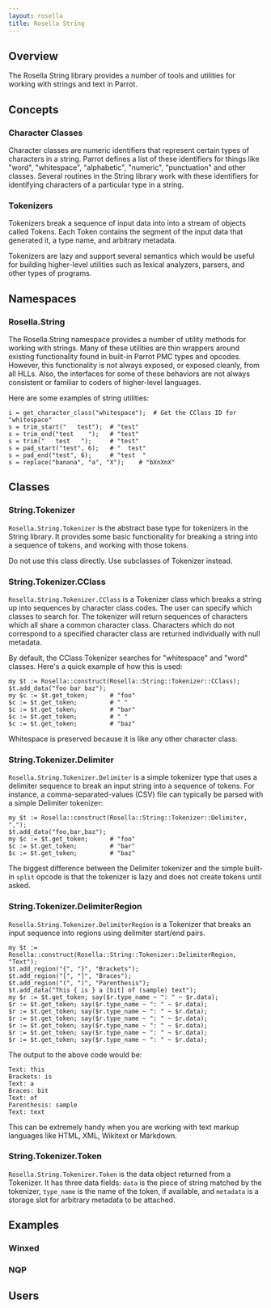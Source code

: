 ```yaml
---
layout: rosella
title: Rosella String
---
```


## Overview

The Rosella String library provides a number of tools and utilities for
working with strings and text in Parrot.

## Concepts

### Character Classes

Character classes are numeric identifiers that represent certain types of
characters in a string. Parrot defines a list of these identifiers for things
like "word", "whitespace", "alphabetic", "numeric", "punctuation" and other
classes. Several routines in the String library work with these identifiers
for identifying characters of a particular type in a string.

### Tokenizers

Tokenizers break a sequence of input data into into a stream of objects called
Tokens. Each Token contains the segment of the input data that generated it,
a type name, and arbitrary metadata.

Tokenizers are lazy and support several semantics which would be useful for
building higher-level utilities such as lexical analyzers, parsers, and other
types of programs.

## Namespaces

### Rosella.String

The Rosella.String namespace provides a number of utility methods for working
with strings. Many of these utilities are thin wrappers around existing
functionality found in built-in Parrot PMC types and opcodes. However, this
functionality is not always exposed, or exposed cleanly, from all HLLs. Also,
the interfaces for some of these behaviors are not always consistent or
familiar to coders of higher-level languages.

Here are some examples of string utilities:

    i = get_character_class("whitespace");  # Get the CClass ID for "whitespace"
    s = trim_start("   test");  # "test"
    s = trim_end("test    ");   # "test"
    s = trim("   test   ");     # "test"
    s = pad_start("test", 6);   # "  test"
    s = pad_end("test", 6);     # "test  "
    s = replace("banana", "a", "X");    # "bXnXnX"

## Classes

### String.Tokenizer

`Rosella.String.Tokenizer` is the abstract base type for tokenizers in the
String library. It provides some basic functionality for breaking a string
into a sequence of tokens, and working with those tokens.

Do not use this class directly. Use subclasses of Tokenizer instead.

### String.Tokenizer.CClass

`Rosella.String.Tokenizer.CClass` is a Tokenizer class which breaks a string
up into sequences by character class codes. The user can specify which classes
to search for. The tokenizer will return sequences of characters which all
share a common character class. Characters which do not correspond to a
specified character class are returned individually with null metadata.

By default, the CClass Tokenizer searches for "whitespace" and "word" classes.
Here's a quick example of how this is used:

    my $t := Rosella::construct(Rosella::String::Tokenizer::CClass);
    $t.add_data("foo bar baz");
    my $c := $t.get_token;      # "foo"
    $c := $t.get_token;         # " "
    $c := $t.get_token;         # "bar"
    $c := $t.get_token;         # " "
    $c := $t.get_token;         # "baz"

Whitespace is preserved because it is like any other character class.

### String.Tokenizer.Delimiter

`Rosella.String.Tokenizer.Delimiter` is a simple tokenizer type that uses a
delimiter sequence to break an input string into a sequence of tokens. For
instance, a comma-separated-values (CSV) file can typically be parsed with
a simple Delimiter tokenizer:

    my $t := Rosella::construct(Rosella::String::Tokenizer::Delimiter, ",");
    $t.add_data("foo,bar,baz");
    my $c := $t.get_token;      # "foo"
    $c := $t.get_token;         # "bar"
    $c := $t.get_token;         # "baz"

The biggest difference between the Delimiter tokenizer and the simple built-in
`split` opcode is that the tokenizer is lazy and does not create tokens until
asked.

### String.Tokenizer.DelimiterRegion

`Rosella.String.Tokenizer.DelimiterRegion` is a Tokenizer that breaks an
input sequence into regions using delimiter start/end pairs.

    my $t := Rosella::construct(Rosella::String::Tokenizer::DelimiterRegion, "Text");
    $t.add_region("{", "}", "Brackets");
    $t.add_region("[", "]", "Braces");
    $t.add_region("(", ")", "Parenthesis");
    $t.add_data("This { is } a [bit] of (sample) text");
    my $r := $t.get_token; say($r.type_name ~ ": " ~ $r.data);
    $r := $t.get_token; say($r.type_name ~ ": " ~ $r.data);
    $r := $t.get_token; say($r.type_name ~ ": " ~ $r.data);
    $r := $t.get_token; say($r.type_name ~ ": " ~ $r.data);
    $r := $t.get_token; say($r.type_name ~ ": " ~ $r.data);
    $r := $t.get_token; say($r.type_name ~ ": " ~ $r.data);
    $r := $t.get_token; say($r.type_name ~ ": " ~ $r.data);

The output to the above code would be:

    Text: this
    Brackets: is
    Text: a
    Braces: bit
    Text: of
    Parenthesis: sample
    Text: text

This can be extremely handy when you are working with text markup languages
like HTML, XML, Wikitext or Markdown.

### String.Tokenizer.Token

`Rosella.String.Tokenizer.Token` is the data object returned from a Tokenizer.
It has three data fields: `data` is the piece of string matched by the
tokenizer, `type_name` is the name of the token, if available, and `metadata`
is a storage slot for arbitrary metadata to be attached.

## Examples

### Winxed

### NQP

## Users

